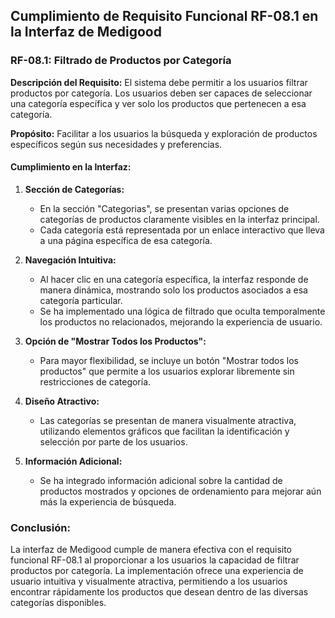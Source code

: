 ## Cumplimiento de Requisito Funcional RF-08.1 en la Interfaz de Medigood

### RF-08.1: Filtrado de Productos por Categoría

**Descripción del Requisito:**
El sistema debe permitir a los usuarios filtrar productos por categoría. Los usuarios deben ser capaces de seleccionar una categoría específica y ver solo los productos que pertenecen a esa categoría.

**Propósito:**
Facilitar a los usuarios la búsqueda y exploración de productos específicos según sus necesidades y preferencias.

#### Cumplimiento en la Interfaz:

1. **Sección de Categorías:**
   - En la sección "Categorias", se presentan varias opciones de categorías de productos claramente visibles en la interfaz principal.
   - Cada categoría está representada por un enlace interactivo que lleva a una página específica de esa categoría.

2. **Navegación Intuitiva:**
   - Al hacer clic en una categoría específica, la interfaz responde de manera dinámica, mostrando solo los productos asociados a esa categoría particular.
   - Se ha implementado una lógica de filtrado que oculta temporalmente los productos no relacionados, mejorando la experiencia de usuario.

3. **Opción de "Mostrar Todos los Productos":**
   - Para mayor flexibilidad, se incluye un botón "Mostrar todos los productos" que permite a los usuarios explorar libremente sin restricciones de categoría.

4. **Diseño Atractivo:**
   - Las categorías se presentan de manera visualmente atractiva, utilizando elementos gráficos que facilitan la identificación y selección por parte de los usuarios.

5. **Información Adicional:**
   - Se ha integrado información adicional sobre la cantidad de productos mostrados y opciones de ordenamiento para mejorar aún más la experiencia de búsqueda.

### Conclusión:

La interfaz de Medigood cumple de manera efectiva con el requisito funcional RF-08.1 al proporcionar a los usuarios la capacidad de filtrar productos por categoría. La implementación ofrece una experiencia de usuario intuitiva y visualmente atractiva, permitiendo a los usuarios encontrar rápidamente los productos que desean dentro de las diversas categorías disponibles.